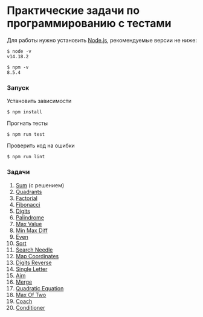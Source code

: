 # Практические задачи по программированию c тестами

Для работы нужно установить [Node.js](https://nodejs.org/), рекомендуемые версии не ниже:
```
$ node -v
v14.18.2

$ npm -v
8.5.4
```

### Запуск

Установить зависимости
```
$ npm install
```

Прогнать тесты
```
$ npm run test
```

Проверить код на ошибки
```
$ npm run lint
```

### Задачи

1. [Sum](src/sum/index.md) (с решением)
1. [Quadrants](src/quadrants/index.md)
1. [Factorial](src/factorial/index.md)
1. [Fibonacci](src/fibonacci/index.md)
1. [Digits](src/digits/index.md)
1. [Palindrome](src/palindrome/index.md)
1. [Max Value](src/max-value/index.md)
1. [Min Max Diff](src/min-max-diff/index.md)
1. [Even](src/even/index.md)
1. [Sort](src/sort/index.md)
1. [Search Needle](src/search-needle/index.md)
1. [Map Coordinates](src/map-coordinates/index.md)
1. [Digits Reverse](src/digits-reverse/index.md)
1. [Single Letter](src/single-letter/index.md)
1. [Aim](src/aim/index.md)
1. [Merge](src/merge/index.md)
1. [Quadratic Equation](src/quadratic-equation/index.md)
1. [Max Of Two](src/max-of-two/index.md)
1. [Coach](src/coach/index.md)
1. [Conditioner](src/conditioner/index.md)
